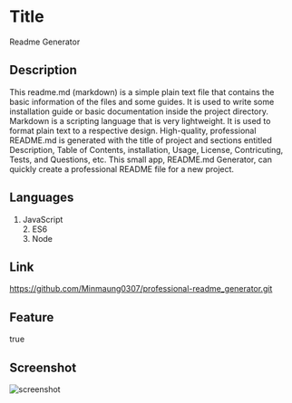 

  # Title
  Readme Generator

  ## Description
  This readme.md (markdown) is a simple plain text file that contains the basic information of the files and some guides. It is used to write some installation guide or basic documentation inside the project directory. Markdown is a scripting language that is very lightweight. It is used to format plain text to a respective design. High-quality, professional README.md is generated with the title of project and sections entitled Description, Table of Contents, installation, Usage, License, Contricuting, Tests, and Questions, etc. This small app, README.md Generator, can quickly create a professional README file for a new project.

  ## Languages
  1. JavaScript<br>2. ES6<br>3. Node<br>

  ## Link
  https://github.com/Minmaung0307/professional-readme_generator.git

  ## Feature
  true

  ## Screenshot
  ![screenshot](https://github.com/Minmaung0307/professional-readme_generator/blob/30757d803f7e6c5da736378a603a6747abc466f7/images/readme.png)

  